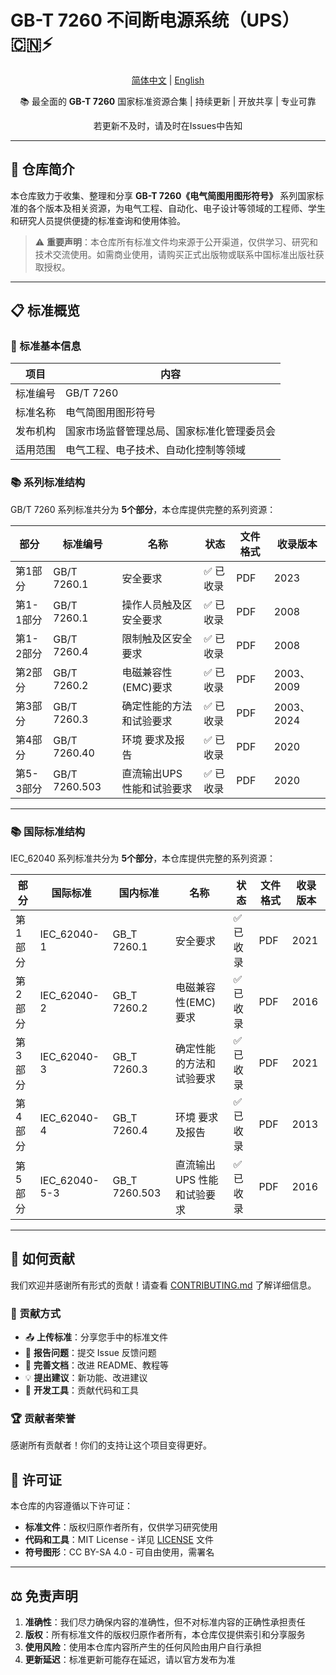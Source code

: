 # GB-T 7260 不间断电源系统（UPS） 🇨🇳⚡

<div align="center">

[简体中文](https://gitee.com/keke010529/7260/edit/master/README.md) | [English](https://gitee.com/keke010529/7260/edit/master/README_EN.md)

📚 最全面的 **GB-T 7260** 国家标准资源合集 | 持续更新 | 开放共享 | 专业可靠

若更新不及时，请及时在Issues中告知

</div>

---

## 🎯 仓库简介

本仓库致力于收集、整理和分享 **GB-T 7260《电气简图用图形符号》** 系列国家标准的各个版本及相关资源，为电气工程、自动化、电子设计等领域的工程师、学生和研究人员提供便捷的标准查询和使用体验。

> ⚠️ **重要声明**：本仓库所有标准文件均来源于公开渠道，仅供学习、研究和技术交流使用。如需商业使用，请购买正式出版物或联系中国标准出版社获取授权。

---

## 📋 标准概览

### 🔧 标准基本信息
| 项目 | 内容 |
|------|------|
| 标准编号 | GB/T 7260 |
| 标准名称 | 电气简图用图形符号 |
| 发布机构 | 国家市场监督管理总局、国家标准化管理委员会 |
| 适用范围 | 电气工程、电子技术、自动化控制等领域 |

### 📚 系列标准结构
GB/T 7260 系列标准共分为 **5个部分**，本仓库提供完整的系列资源：

| 部分 | 标准编号 | 名称 | 状态 | 文件格式 |收录版本|
|------|----------|------|------|----------|----------|
| 第1部分 | GB/T 7260.1 | 安全要求 | ✅ 已收录 | PDF |2023|
| 第1-1部分 | GB/T 7260.1 | 操作人员触及区安全要求 | ✅ 已收录 | PDF |2008|
| 第1-2部分 | GB/T 7260.4 | 限制触及区安全要求 | ✅ 已收录 | PDF |2008|
| 第2部分 | GB/T 7260.2 | 电磁兼容性(EMC)要求 | ✅ 已收录 | PDF |2003、2009|
| 第3部分 | GB/T 7260.3 | 确定性能的方法和试验要求 | ✅ 已收录 | PDF |2003、2024|
| 第4部分 | GB/T 7260.40 | 环境 要求及报告 | ✅ 已收录 | PDF |2020|
| 第5-3部分 | GB/T 7260.503 | 直流输出UPS 性能和试验要求 | ✅ 已收录 | PDF |2020|

---

### 📚 国际标准结构
IEC_62040 系列标准共分为 **5个部分**，本仓库提供完整的系列资源：

| 部分 | 国际标准 | 国内标准 | 名称 | 状态 | 文件格式 |收录版本|
|------|----------|----------|------|------|----------|----------|
| 第1部分 | IEC_62040-1 | GB_T 7260.1 | 安全要求 | ✅ 已收录 | PDF |2021|
| 第2部分 | IEC_62040-2 | GB_T 7260.2 | 电磁兼容性(EMC)要求 | ✅ 已收录 | PDF |2016|
| 第3部分 | IEC_62040-3 | GB_T 7260.3 | 确定性能的方法和试验要求 | ✅ 已收录 | PDF |2021|
| 第4部分 | IEC_62040-4 | GB_T 7260.4 | 环境 要求及报告 | ✅ 已收录 | PDF |2013|
| 第5部分 | IEC_62040-5-3 | GB_T 7260.503 | 直流输出UPS 性能和试验要求 | ✅ 已收录 | PDF |2016|

---

## 🤝 如何贡献

我们欢迎并感谢所有形式的贡献！请查看 [CONTRIBUTING.md](https://www.kimi.com/chat/CONTRIBUTING.md) 了解详细信息。

### 🌟 贡献方式

- 📤 **上传标准**：分享您手中的标准文件
- 🐛 **报告问题**：提交 Issue 反馈问题
- 📝 **完善文档**：改进 README、教程等
- 💡 **提出建议**：新功能、改进建议
- 🔧 **开发工具**：贡献代码和工具

### 🏆 贡献者荣誉

感谢所有贡献者！你们的支持让这个项目变得更好。

## 📄 许可证

本仓库的内容遵循以下许可证：

- **标准文件**：版权归原作者所有，仅供学习研究使用
- **代码和工具**：MIT License - 详见 [LICENSE](https://www.kimi.com/chat/LICENSE) 文件
- **符号图形**：CC BY-SA 4.0 - 可自由使用，需署名

------

## ⚖️ 免责声明

1. **准确性**：我们尽力确保内容的准确性，但不对标准内容的正确性承担责任
2. **版权**：所有标准文件的版权归原作者所有，本仓库仅提供索引和分享服务
3. **使用风险**：使用本仓库内容所产生的任何风险由用户自行承担
4. **更新延迟**：标准更新可能存在延迟，请以官方发布为准
